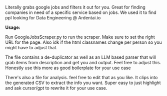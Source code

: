 Literally grabs google jobs and filters it out for you. Great for finding companies in need of a specific service based on jobs. We used it to find ppl looking for Data Engineering @ Ardentai.io


**Usage:**

Run GoogleJobsScraper.py to run the scraper. Make sure to set the right URL for the page. Also idk if the html classnames change per person so you might have to adjust that.

The file contains a de-duplicator as well as an LLM based parser that will grab items from description and get you and output. Feel free to adjust this. Honestly use this more as good boilerplate for your use case


There's also a file for analysis. feel free to edit that as you like. It clips into the generated CSV to extract the info you want. Super easy to just highlight and ask cursor/gpt to rewrite it for your use case.

